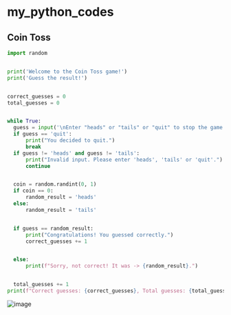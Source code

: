 # my_python_codes

## Coin Toss

```py
import random


print('Welcome to the Coin Toss game!')
print('Guess the result!')


correct_guesses = 0
total_guesses = 0


while True:
  guess = input('\nEnter "heads" or "tails" or "quit" to stop the game -> ')
  if guess == 'quit':
      print("You decided to quit.")
      break
  if guess != 'heads' and guess != 'tails':
      print("Invalid input. Please enter 'heads', 'tails' or 'quit'.")
      continue


  coin = random.randint(0, 1)
  if coin == 0:
      random_result = 'heads'
  else:
      random_result = 'tails'


  if guess == random_result:
      print("Congratulations! You guessed correctly.")
      correct_guesses += 1


  else:
      print(f"Sorry, not correct! It was -> {random_result}.")


  total_guesses += 1
print(f"Correct guesses: {correct_guesses}, Total guesses: {total_guesses}")
```

![image](https://github.com/GitaRac/my_python_codes/assets/165934633/3ae018b2-b8e5-43b0-833d-60fa06b66215)



